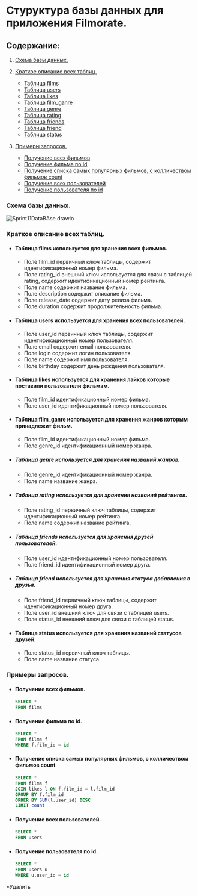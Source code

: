 # Стуруктура базы данных для приложения Filmorate.
## Содержание:
1. [Схема базы данных.](https://github.com/Cra5h23/Sprint11DataBase/edit/main/README.md#%D1%81%D1%85%D0%B5%D0%BC%D0%B0-%D0%B1%D0%B0%D0%B7%D1%8B-%D0%B4%D0%B0%D0%BD%D0%BD%D1%8B%D1%85)
 
2. [Краткое описание всех таблиц.](https://github.com/Cra5h23/Sprint11DataBase/edit/main/README.md#%D0%BA%D1%80%D0%B0%D1%82%D0%BA%D0%BE%D0%B5-%D0%BE%D0%BF%D0%B8%D1%81%D0%B0%D0%BD%D0%B8%D0%B5-%D0%B2%D1%81%D0%B5%D1%85-%D1%82%D0%B0%D0%B1%D0%BB%D0%B8%D1%86)
   - [Таблица films](https://github.com/Cra5h23/Sprint11DataBase/edit/main/README.md#%D1%82%D0%B0%D0%B1%D0%BB%D0%B8%D1%86%D0%B0-films-%D0%B8%D1%81%D0%BF%D0%BE%D0%BB%D1%8C%D0%B7%D1%83%D0%B5%D1%82%D1%81%D1%8F-%D0%B4%D0%BB%D1%8F-%D1%85%D1%80%D0%B0%D0%BD%D0%B5%D0%BD%D0%B8%D1%8F-%D0%B2%D1%81%D0%B5%D1%85-%D1%84%D0%B8%D0%BB%D1%8C%D0%BC%D0%BE%D0%B2)
   - [Таблица users](https://github.com/Cra5h23/Sprint11DataBase/edit/main/README.md#%D1%82%D0%B0%D0%B1%D0%BB%D0%B8%D1%86%D0%B0-users-%D0%B8%D1%81%D0%BF%D0%BE%D0%BB%D1%8C%D0%B7%D1%83%D0%B5%D1%82%D1%81%D1%8F-%D0%B4%D0%BB%D1%8F-%D1%85%D1%80%D0%B0%D0%BD%D0%B5%D0%BD%D0%B8%D1%8F-%D0%B2%D1%81%D0%B5%D1%85-%D0%BF%D0%BE%D0%BB%D1%8C%D0%B7%D0%BE%D0%B2%D0%B0%D1%82%D0%B5%D0%BB%D0%B5%D0%B9)
   - [Таблица likes](https://github.com/Cra5h23/Sprint11DataBase/edit/main/README.md#%D1%82%D0%B0%D0%B1%D0%BB%D0%B8%D1%86%D0%B0-likes-%D0%B8%D1%81%D0%BF%D0%BE%D0%BB%D1%8C%D0%B7%D1%83%D0%B5%D1%82%D1%81%D1%8F-%D0%B4%D0%BB%D1%8F-%D1%85%D1%80%D0%B0%D0%BD%D0%B5%D0%BD%D0%B8%D1%8F-%D0%BB%D0%B0%D0%B9%D0%BA%D0%BE%D0%B2-%D0%BA%D0%BE%D1%82%D0%BE%D1%80%D1%8B%D0%B5-%D0%BF%D0%BE%D1%81%D1%82%D0%B0%D0%B2%D0%B8%D0%BB%D0%B8-%D0%BF%D0%BE%D0%BB%D1%8C%D0%B7%D0%BE%D0%B2%D0%B0%D1%82%D0%B5%D0%BB%D0%B8-%D1%84%D0%B8%D0%BB%D1%8C%D0%BC%D0%B0%D0%BC)
   - [Таблица film_ganre](https://github.com/Cra5h23/Sprint11DataBase/edit/main/README.md#%D1%82%D0%B0%D0%B1%D0%BB%D0%B8%D1%86%D0%B0-film_ganre-%D0%B8%D1%81%D0%BF%D0%BE%D0%BB%D1%8C%D0%B7%D1%83%D0%B5%D1%82%D1%81%D1%8F-%D0%B4%D0%BB%D1%8F-%D1%85%D1%80%D0%B0%D0%BD%D0%B5%D0%BD%D0%B8%D1%8F-%D0%B6%D0%B0%D0%BD%D1%80%D0%BE%D0%B2-%D0%BA%D0%BE%D1%82%D0%BE%D1%80%D1%8B%D0%BC-%D0%BF%D1%80%D0%B8%D0%BD%D0%B0%D0%B4%D0%BB%D0%B5%D0%B6%D0%B8%D1%82-%D1%84%D0%B8%D0%BB%D1%8C%D0%BC)
   - [Таблица genre](https://github.com/Cra5h23/Sprint11DataBase/edit/main/README.md#%D1%82%D0%B0%D0%B1%D0%BB%D0%B8%D1%86%D0%B0-genre-%D0%B8%D1%81%D0%BF%D0%BE%D0%BB%D1%8C%D0%B7%D1%83%D0%B5%D1%82%D1%81%D1%8F-%D0%B4%D0%BB%D1%8F-%D1%85%D1%80%D0%B0%D0%BD%D0%B5%D0%BD%D0%B8%D1%8F-%D0%BD%D0%B0%D0%B7%D0%B2%D0%B0%D0%BD%D0%B8%D0%B9-%D0%B6%D0%B0%D0%BD%D1%80%D0%BE%D0%B2)
   - [Таблица rating](https://github.com/Cra5h23/Sprint11DataBase/edit/main/README.md#%D1%82%D0%B0%D0%B1%D0%BB%D0%B8%D1%86%D0%B0-rating-%D0%B8%D1%81%D0%BF%D0%BE%D0%BB%D1%8C%D0%B7%D1%83%D0%B5%D1%82%D1%81%D1%8F-%D0%B4%D0%BB%D1%8F-%D1%85%D1%80%D0%B0%D0%BD%D0%B5%D0%BD%D0%B8%D1%8F-%D0%BD%D0%B0%D0%B7%D0%B2%D0%B0%D0%BD%D0%B8%D0%B9-%D1%80%D0%B5%D0%B9%D1%82%D0%B8%D0%BD%D0%B3%D0%BE%D0%B2)
   - [Таблица friends](https://github.com/Cra5h23/Sprint11DataBase/edit/main/README.md#%D1%82%D0%B0%D0%B1%D0%BB%D0%B8%D1%86%D0%B0-friends-%D0%B8%D1%81%D0%BF%D0%BE%D0%BB%D1%8C%D0%B7%D1%83%D0%B5%D1%82%D1%81%D1%8F-%D0%B4%D0%BB%D1%8F-%D1%85%D1%80%D0%B0%D0%BD%D0%B5%D0%BD%D0%B8%D1%8F-%D0%B4%D1%80%D1%83%D0%B7%D0%B5%D0%B9-%D0%BF%D0%BE%D0%BB%D1%8C%D0%B7%D0%BE%D0%B2%D0%B0%D1%82%D0%B5%D0%BB%D0%B5%D0%B9)
   - [Таблица friend](https://github.com/Cra5h23/Sprint11DataBase/edit/main/README.md#%D1%82%D0%B0%D0%B1%D0%BB%D0%B8%D1%86%D0%B0-friend-%D0%B8%D1%81%D0%BF%D0%BE%D0%BB%D1%8C%D0%B7%D1%83%D0%B5%D1%82%D1%81%D1%8F-%D0%B4%D0%BB%D1%8F-%D1%85%D1%80%D0%B0%D0%BD%D0%B5%D0%BD%D0%B8%D1%8F-%D1%81%D1%82%D0%B0%D1%82%D1%83%D1%81%D0%B0-%D0%B4%D0%BE%D0%B1%D0%B0%D0%B2%D0%BB%D0%B5%D0%BD%D0%B8%D1%8F-%D0%B2-%D0%B4%D1%80%D1%83%D0%B7%D1%8C%D1%8F)
   - [Таблица status](https://github.com/Cra5h23/Sprint11DataBase/edit/main/README.md#%D1%82%D0%B0%D0%B1%D0%BB%D0%B8%D1%86%D0%B0-status-%D0%B8%D1%81%D0%BF%D0%BE%D0%BB%D1%8C%D0%B7%D1%83%D0%B5%D1%82%D1%81%D1%8F-%D0%B4%D0%BB%D1%8F-%D1%85%D1%80%D0%B0%D0%BD%D0%B5%D0%BD%D0%B8%D1%8F-%D0%BD%D0%B0%D0%B7%D0%B2%D0%B0%D0%BD%D0%B8%D0%B9-%D1%81%D1%82%D0%B0%D1%82%D1%83%D1%81%D0%BE%D0%B2-%D0%B4%D1%80%D1%83%D0%B7%D0%B5%D0%B9)

3. [Примеры запросов.](https://github.com/Cra5h23/Sprint11DataBase/edit/main/README.md#%D0%BF%D1%80%D0%B8%D0%BC%D0%B5%D1%80%D1%8B-%D0%B7%D0%B0%D0%BF%D1%80%D0%BE%D1%81%D0%BE%D0%B2)
   - [Получение всех фильмов](https://github.com/Cra5h23/Sprint11DataBase/blob/main/README.md#%D0%BF%D0%BE%D0%BB%D1%83%D1%87%D0%B5%D0%BD%D0%B8%D0%B5-%D0%B2%D1%81%D0%B5%D1%85-%D1%84%D0%B8%D0%BB%D1%8C%D0%BC%D0%BE%D0%B2)
   - [Получение фильма по id](https://github.com/Cra5h23/Sprint11DataBase/edit/main/README.md#%D0%BF%D0%BE%D0%BB%D1%83%D1%87%D0%B5%D0%BD%D0%B8%D0%B5-%D1%84%D0%B8%D0%BB%D1%8C%D0%BC%D0%B0-%D0%BF%D0%BE-id)
   - [Получение списка самых популярных фильмов, c колличеством фильмов count](https://github.com/Cra5h23/Sprint11DataBase/edit/main/README.md#%D0%BF%D0%BE%D0%BB%D1%83%D1%87%D0%B5%D0%BD%D0%B8%D0%B5-%D1%81%D0%BF%D0%B8%D1%81%D0%BA%D0%B0-%D1%81%D0%B0%D0%BC%D1%8B%D1%85-%D0%BF%D0%BE%D0%BF%D1%83%D0%BB%D1%8F%D1%80%D0%BD%D1%8B%D1%85-%D1%84%D0%B8%D0%BB%D1%8C%D0%BC%D0%BE%D0%B2-c-%D0%BA%D0%BE%D0%BB%D0%BB%D0%B8%D1%87%D0%B5%D1%81%D1%82%D0%B2%D0%BE%D0%BC-%D1%84%D0%B8%D0%BB%D1%8C%D0%BC%D0%BE%D0%B2-count)
   - [Получение всех пользователей](https://github.com/Cra5h23/Sprint11DataBase/edit/main/README.md#%D0%BF%D0%BE%D0%BB%D1%83%D1%87%D0%B5%D0%BD%D0%B8%D0%B5-%D0%B2%D1%81%D0%B5%D1%85-%D0%BF%D0%BE%D0%BB%D1%8C%D0%B7%D0%BE%D0%B2%D0%B0%D1%82%D0%B5%D0%BB%D0%B5%D0%B9)
   - [Получение пользователя по id](https://github.com/Cra5h23/Sprint11DataBase/edit/main/README.md#%D0%BF%D0%BE%D0%BB%D1%83%D1%87%D0%B5%D0%BD%D0%B8%D0%B5-%D0%BF%D0%BE%D0%BB%D1%8C%D0%B7%D0%BE%D0%B2%D0%B0%D1%82%D0%B5%D0%BB%D1%8F-%D0%BF%D0%BE-id)

### Схема базы данных.
![Sprint11DataBAse drawio](https://github.com/Cra5h23/Sprint11DataBase/assets/145023705/e0a3972d-c9da-4ad6-9bd5-4e1d858aa016)

### Краткое описание всех таблиц.
- #### Таблица films используется для хранения всех фильмов.
  * Поле film_id первичный ключ таблицы, содержит идентификационный номер фильма.
  * Поле rating_id внешний ключ используется для связи с таблицей rating, содержит идентификационный номер рейтинга.
  * Поле name содержит название фильма.
  * Поле description содержит описание фильма.
  * Поле release_date содержит дату релиза фильма.
  * Поле duration содержит продолжительность фильма.
  
- #### Таблица users используется для хранения всех пользователей.
  * Поле user_id первичный ключ таблицы, содержит идентификационный номер пользователя.
  * Поле email содержит email пользователя.
  * Поле login содержит логин пользователя.
  * Поле name содержит имя пользователя.
  * Поле birthday содержит день рождения пользователя.

- #### Таблица likes используется для хранения лайков которые поставили пользователи фильмам.
  * Поле film_id идентификационный номер фильма.
  * Поле user_id идентификационный номер пользователя.

- #### Таблица film_ganre используется для хранения жанров которым принадлежит фильм.
  * Поле film_id идентификационный номер фильма.
  * Поле genre_id идентификационный номер жанра.

- ##### Таблица genre используется для хранения названий жанров.
  * Поле genre_id идентификационный номер жанра.
  * Поле name название жанра.

- ##### Таблица rating используется для хранения названий рейтингов.
  * Поле rating_id первичный ключ таблицы, содержит идентификационный номер рейтинга.
  * Поле name содержит название рейтинга.

- ##### Таблица friends используется для хранения друзей пользователей.
  * Поле user_id идентификационный номер пользователя.
  * Поле friend_id идентификационный номер друга.

- ##### Таблица friend используется для хранения статуса добавления в друзья.
  * Поле	friend_id первичный ключ таблицы, содержит идентификационный номер друга.
  * Поле	user_id внешний ключ для связи с таблицей users. 
  * Поле	status_id внешний ключ для связи с таблицей status.

- #### Таблица status используется для хранения названий статусов друзей.
  * Поле status_id первичный ключ таблицы.
  * Поле name название статуса.

### Примеры запросов.
- #### Получение всех фильмов.
  ```SQL
  SELECT *
  FROM films
  ```
- #### Получение фильма по id.
  ```SQL
  SELECT *
  FROM films f
  WHERE f.film_id = id
  ```
- #### Получение списка самых популярных фильмов, c колличеством фильмов count
  ```SQL
  SELECT *
  FROM films f
  JOIN likes l ON f.film_id = l.film_id
  GROUP BY f.film_id
  ORDER BY SUM(l.user_id) DESC
  LIMIT count
  ```
  
- #### Получение всех пользователей.
  ```SQL
  SELECT *
  FROM users
  ```

- #### Получение пользователя по id.
  ```SQL
  SELECT *
  FROM users u
  WHERE u.user_id = id
  ```
*Удалить
